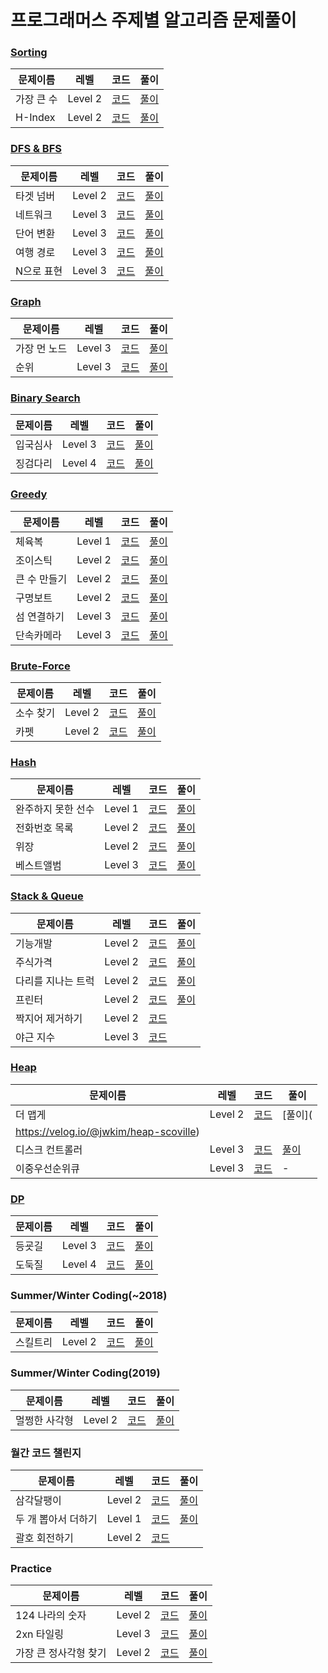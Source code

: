 # 프로그래머스 주제별 알고리즘 문제풀이

### [Sorting](https://programmers.co.kr/learn/courses/30/parts/12198)

|문제이름|레벨|코드|풀이|
|--|--|--|--|
|가장 큰 수|Level 2|[코드](https://github.com/jiwoo-kimm/problem-solving/blob/main/Programmers/Sorting/Maximum.java)|[풀이](https://velog.io/@jwkim/sorting-maximum)|
|H-Index|Level 2|[코드](https://github.com/jiwoo-kimm/problem-solving/blob/main/Programmers/Sorting/HIndex.java)|[풀이](https://velog.io/@jwkim/sorting-h-index)|

### [DFS & BFS](https://programmers.co.kr/learn/courses/30/parts/12421)

|문제이름|레벨|코드|풀이|
|--|--|--|--|
|타겟 넘버|Level 2|[코드](https://github.com/jiwoo-kimm/problem-solving/blob/main/Programmers/DFS%20%26%20BFS/TargetNumber.java)|[풀이](https://velog.io/@jwkim/DFS-target-number)|
|네트워크|Level 3|[코드](https://github.com/jiwoo-kimm/problem-solving/blob/main/Programmers/DFS%20%26%20BFS/Network.java)|[풀이](https://velog.io/@jwkim/BFS-network)|
|단어 변환|Level 3|[코드](https://github.com/jiwoo-kimm/problem-solving/blob/main/Programmers/DFS%20%26%20BFS/WordConversion.java)|[풀이](https://velog.io/@jwkim/DFS-word-conversion)
|여행 경로|Level 3|[코드](https://github.com/jiwoo-kimm/problem-solving/blob/main/Programmers/DFS%20%26%20BFS/TravelRoute.java)|[풀이](https://velog.io/@jwkim/DFS-travel-route)|
|N으로 표현|Level 3|[코드](https://github.com/jiwoo-kimm/problem-solving/blob/main/Programmers/DFS%20%26%20BFS/NExpression.java)|[풀이](https://velog.io/@jwkim/DFS-n-expression)|

### [Graph](https://programmers.co.kr/learn/courses/30/parts/14393)

|문제이름|레벨|코드|풀이|
|--|--|--|--|
|가장 먼 노드|Level 3|[코드](https://github.com/jiwoo-kimm/problem-solving/blob/main/Programmers/Graph/FarthestNode.java)|[풀이](https://velog.io/@jwkim/graph-farthest-node)|
|순위|Level 3|[코드](https://github.com/jiwoo-kimm/problem-solving/blob/main/Programmers/Graph/Rank.java)|[풀이](https://velog.io/@jwkim/graph-rank)|


### [Binary Search](https://programmers.co.kr/learn/courses/30/parts/12486)

|문제이름|레벨|코드|풀이|
|--|--|--|--|
|입국심사|Level 3|[코드](https://github.com/jiwoo-kimm/problem-solving/blob/main/Programmers/Binary%20Search/Immigration.java)|[풀이](https://velog.io/@jwkim/binary-search-immigration)|
|징검다리|Level 4|[코드](https://github.com/jiwoo-kimm/problem-solving/blob/main/Programmers/Binary%20Search/StepStones.java)|[풀이](https://velog.io/@jwkim/binary-search-step-stones)|

### [Greedy](https://programmers.co.kr/learn/courses/30/parts/12244)

|문제이름|레벨|코드|풀이|
|--|--|--|--|
|체육복|Level 1|[코드](https://github.com/jiwoo-kimm/problem-solving/blob/main/Programmers/Greedy/GymSuit.java)|[풀이](https://velog.io/@jwkim/greedy-gym-suit)|
|조이스틱|Level 2|[코드](https://github.com/jiwoo-kimm/problem-solving/blob/main/Programmers/Greedy/JoyStick.java)|[풀이](https://velog.io/@jwkim/greedy-joy-stick)|
|큰 수 만들기|Level 2|[코드](https://github.com/jiwoo-kimm/problem-solving/blob/main/Programmers/Greedy/MaxNum.java)|[풀이](https://velog.io/@jwkim/greedy-max-num)|
|구명보트|Level 2|[코드](https://github.com/jiwoo-kimm/problem-solving/blob/main/Programmers/Greedy/Lifeboat.java)|[풀이](https://velog.io/@jwkim/greedy-lifeboat)|
|섬 연결하기|Level 3|[코드](https://github.com/jiwoo-kimm/problem-solving/blob/main/Programmers/Greedy/Island.java)|[풀이](https://velog.io/@jwkim/greedy-island)|
|단속카메라|Level 3|[코드](https://github.com/jiwoo-kimm/problem-solving/blob/main/Programmers/Greedy/CCTV.java)|[풀이](https://velog.io/@jwkim/greedy-cctv)|

### [Brute-Force](https://programmers.co.kr/learn/courses/30/parts/12230)

|문제이름|레벨|코드|풀이|
|--|--|--|--|
|소수 찾기|Level 2|[코드](https://github.com/jiwoo-kimm/problem-solving/blob/main/Programmers/Brute-Force/PrimeNumber.java)|[풀이](https://velog.io/@jwkim/brute-force-prime-number)|
|카펫|Level 2|[코드](https://github.com/jiwoo-kimm/problem-solving/blob/main/Programmers/Brute-Force/Carpet.java)|[풀이](https://velog.io/@jwkim/brute-force-carpet)|

### [Hash](https://programmers.co.kr/learn/courses/30/parts/12077)

|문제이름|레벨|코드|풀이|
|--|--|--|--|
|완주하지 못한 선수|Level 1|[코드](https://github.com/jiwoo-kimm/problem-solving/blob/main/Programmers/Hash/IncompleteRunner.java)|[풀이](https://velog.io/@jwkim/hash-incomplete-runner)|
|전화번호 목록|Level 2|[코드](https://github.com/jiwoo-kimm/problem-solving/blob/main/Programmers/Hash/Phone.java)|[풀이](https://velog.io/@jwkim/hash-phone)|
|위장|Level 2|[코드](https://github.com/jiwoo-kimm/problem-solving/blob/main/Programmers/Hash/Disguise.java)|[풀이](https://velog.io/@jwkim/hash-disguise)|
|베스트앨범|Level 3|[코드](https://github.com/jiwoo-kimm/problem-solving/blob/main/Programmers/Hash/BestAlbum.java)|[풀이](https://velog.io/@jwkim/hash-best-album)|

### [Stack & Queue](https://programmers.co.kr/learn/courses/30/parts/12081)

|문제이름|레벨|코드|풀이|
|--|--|--|--|
|기능개발|Level 2|[코드](https://github.com/jiwoo-kimm/problem-solving/blob/main/Programmers/Stack%20%26%20Queue/FunctionDevelopment.java)|[풀이](https://velog.io/@jwkim/queue-function-development)|
|주식가격|Level 2|[코드](https://github.com/jiwoo-kimm/problem-solving/blob/main/Programmers/Stack%20%26%20Queue/Stock.java)|[풀이](https://velog.io/@jwkim/queue-stock-price)|
|다리를 지나는 트럭|Level 2|[코드](https://github.com/jiwoo-kimm/problem-solving/blob/main/Programmers/Stack%20%26%20Queue/TruckOnTheBridge.java)|[풀이](https://velog.io/@jwkim/queue-truck-on-the-bridge)|
|프린터|Level 2|[코드](https://github.com/jiwoo-kimm/problem-solving/blob/main/Programmers/Stack%20%26%20Queue/Printer.java)|[풀이](https://velog.io/@jwkim/queue-printer)|
|짝지어 제거하기|Level 2|[코드](https://github.com/jiwoo-kimm/problem-solving/blob/main/Programmers/Stack%20%26%20Queue/Pair.java)||
|야근 지수|Level 3|[코드](https://github.com/jiwoo-kimm/problem-solving/blob/main/Programmers/Stack%20%26%20Queue/NightWork.java)||

### [Heap](https://programmers.co.kr/learn/courses/30/parts/12117)

|문제이름|레벨|코드|풀이|
|--|--|--|--|
|더 맵게|Level 2|[코드](https://github.com/jiwoo-kimm/problem-solving/blob/main/Programmers/Heap/Scoville.java)|[풀이](
https://velog.io/@jwkim/heap-scoville)|
|디스크 컨트롤러|Level 3|[코드](https://github.com/jiwoo-kimm/problem-solving/blob/main/Programmers/Heap/DiskController.java)|[풀이](https://velog.io/@jwkim/heap-diskController)|
|이중우선순위큐|Level 3|[코드](https://github.com/jiwoo-kimm/problem-solving/blob/main/Programmers/Heap/DoublyPq.java)|-|

### [DP](https://programmers.co.kr/learn/courses/30/parts/12263)

|문제이름|레벨|코드|풀이|
|--|--|--|--|
|등굣길|Level 3|[코드](https://github.com/jiwoo-kimm/problem-solving/blob/main/Programmers/DP/School.java)|[풀이](https://velog.io/@jwkim/dp-school)|
|도둑질|Level 4|[코드](https://github.com/jiwoo-kimm/problem-solving/blob/main/Programmers/DP/Thief.java)|[풀이](https://velog.io/@jwkim/dp-thief)|

### Summer/Winter Coding(~2018)

|문제이름|레벨|코드|풀이|
|--|--|--|--|
|스킬트리|Level 2|[코드](https://github.com/jiwoo-kimm/problem-solving/blob/main/Programmers/Summer-Winter%20Coding(~2018)/SkillTree.java)|[풀이](https://velog.io/@jwkim/skill-tree)|

### Summer/Winter Coding(2019)

|문제이름|레벨|코드|풀이|
|--|--|--|--|
|멀쩡한 사각형|Level 2|[코드](https://github.com/jiwoo-kimm/problem-solving/blob/main/Programmers/Summer-Winter%20Coding(2019)/Square.java)|[풀이](https://velog.io/@jwkim/square)|

### 월간 코드 챌린지

|문제이름|레벨|코드|풀이|
|--|--|--|--|
|삼각달팽이|Level 2|[코드](https://github.com/jiwoo-kimm/problem-solving/blob/main/Programmers/Monthly%20Code%20Challenge/Snail.java)|[풀이](https://velog.io/@jwkim/snail)|
|두 개 뽑아서 더하기|Level 1|[코드](https://github.com/jiwoo-kimm/problem-solving/blob/main/Programmers/Monthly%20Code%20Challenge/SumOfTwoElements.java)|[풀이](https://velog.io/@jwkim/montly-code-challenge-sum-of-two-elements)|
|괄호 회전하기|Level 2|[코드](https://github.com/jiwoo-kimm/problem-solving/blob/main/Programmers/Monthly%20Code%20Challenge/RotateParentheses.java)||

### Practice

|문제이름|레벨|코드|풀이|
|--|--|--|--|
|124 나라의 숫자|Level 2|[코드](https://github.com/jiwoo-kimm/problem-solving/blob/main/Programmers/Practice/World124.java)|[풀이](https://velog.io/@jwkim/world-124)|
|2xn 타일링|Level 3|[코드](https://github.com/jiwoo-kimm/problem-solving/blob/main/Programmers/Practice/Tile.java)|[풀이](https://velog.io/@jwkim/2xn-tile)|
|가장 큰 정사각형 찾기|Level 2|[코드](https://github.com/jiwoo-kimm/problem-solving/blob/main/Programmers/Practice/MaxSqaure.java)|[풀이](https://velog.io/@jwkim/practice-max-square)|
